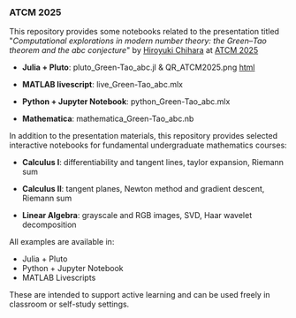 ### ATCM 2025

This repository provides some notebooks related to the presentation titled "*Computational explorations in modern number theory: the Green–Tao theorem and the abc conjecture*" by [Hiroyuki Chihara](https://fiomfd.github.io/) at [ATCM 2025](https://atcm.mathandtech.org/)

- **Julia + Pluto**: pluto_Green-Tao_abc.jl & QR_ATCM2025.png [html](https://fiomfd.github.io/pluto_Green-Tao_abc.html)
  
- **MATLAB livescript**: live_Green-Tao_abc.mlx 

- **Python + Jupyter Notebook**: python_Green-Tao_abc.mlx 

- **Mathematica**: mathematica_Green-Tao_abc.nb


In addition to the presentation materials, this repository provides selected interactive notebooks for fundamental undergraduate mathematics courses:

- **Calculus I**: differentiability and tangent lines, taylor expansion, Riemann sum

- **Calculus II**: tangent planes, Newton method and gradient descent, Riemann sum

- **Linear Algebra**: grayscale and RGB images, SVD, Haar wavelet decomposition


All examples are available in:
- Julia + Pluto
- Python + Jupyter Notebook
- MATLAB Livescripts

These are intended to support active learning and can be used freely in classroom or self-study settings.
